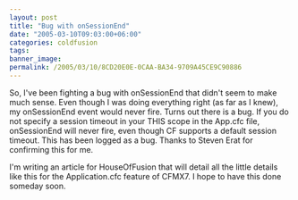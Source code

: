 ```yaml
---
layout: post
title: "Bug with onSessionEnd"
date: "2005-03-10T09:03:00+06:00"
categories: coldfusion 
tags: 
banner_image: 
permalink: /2005/03/10/8CD20E0E-0CAA-BA34-9709A45CE9C90886
---
```


So, I've been fighting a bug with onSessionEnd that didn't seem to make much sense. Even though I was doing everything right (as far as I knew), my onSessionEnd event would never fire. Turns out there is a bug. If you do not specify a session timeout in your THIS scope in the App.cfc file, onSessionEnd will never fire, even though CF supports a default session timeout. This has been logged as a bug. Thanks to Steven Erat for confirming this for me.

I'm writing an article for HouseOfFusion that will detail all the little details like this for the Application.cfc feature of CFMX7. I hope to have this done someday soon.